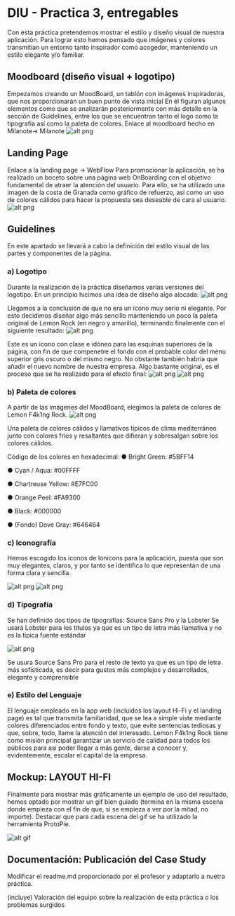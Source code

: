# DIU - Practica 3, entregables
Con esta práctica pretendemos mostrar el estilo y diseño visual de nuestra aplicación. Para lograr esto hemos pensado que imágenes y colores transmitían un entorno tanto inspirador como acogedor, manteniendo un estilo elegante y/o familiar.

## Moodboard (diseño visual + logotipo)   
Empezamos creando un MoodBoard, un tablón con imágenes inspiradoras, que nos proporcionarán un buen punto de vista inicial
En él figuran algunos elementos como que se analizarán posteriormente con más detalle en la sección de Guidelines, entre los que se encuentran tanto el logo como la tipografía así como la paleta de colores.
Enlace al moodboard hecho en Milanote→ Milanote
![alt png](https://github.com/toniiFDEZ/DIU/blob/master/P3/imgs/Moodborad.PNG)

## Landing Page
Enlace a la landing page → WebFlow
Para promocionar la aplicación, se ha realizado un boceto sobre una página web OnBoarding con el objetivo fundamental de atraer la atención del usuario. Para ello, se ha utilizado una imagen de la costa de Granada como gráfico de refuerzo, así como un uso de colores cálidos para hacer la propuesta sea deseable de cara al usuario.
![alt png](https://github.com/toniiFDEZ/DIU/blob/master/P3/imgs/WebFlow.PNG)

## Guidelines
En este apartado se llevará a cabo la definición del estilo visual de las partes y componentes de la página.

### a) Logotipo
Durante la realización de la práctica diseñamos varias versiones del logotipo. En un principio hicimos una idea de diseño algo alocada:
![alt png](https://github.com/toniiFDEZ/DIU/blob/master/P3/imgs/logo1.png)

Llegamos a la conclusión de que no era un icono muy serio ni elegante. Por esto decidimos diseñar algo más sencillo manteniendo un poco la paleta original de Lemon Rock (en negro y amarillo), terminando finalmente con el siguiente resultado:
![alt png](https://github.com/toniiFDEZ/DIU/blob/master/P3/imgs/logo2.png)

Este es un icono con clase e idóneo para las esquinas superiores de la página, con fin de que compenetre el fondo con el probable color del menu superior gris oscuro o del mismo negro.
No obstante también habría que añadir el nuevo nombre de nuestra empresa. Algo bastante original, es el proceso que se ha realizado para el efecto final:
![alt png](https://github.com/toniiFDEZ/DIU/blob/master/P3/imgs/logo3.png)
![alt png](https://github.com/toniiFDEZ/DIU/blob/master/P3/imgs/logo4.png)

### b) Paleta de colores
A partir de las imágenes del MoodBoard, elegimos la paleta de colores de Lemon F4k1ng Rock.
![alt png](https://github.com/toniiFDEZ/DIU/blob/master/P3/imgs/paletaColores.png)

Una paleta de colores cálidos y llamativos típicos de clima mediterráneo junto con colores fríos y resaltantes que difieran y sobresalgan sobre los colores cálidos.

Código de los colores en hexadecimal:
● Bright Green: #5BFF14

● Cyan / Aqua: #00FFFF

● Chartreuse Yellow: #E7FC00

● Orange Peel: #FA9300

● Black: #000000

● (Fondo) Dove Gray: #646464

### c) Iconografía
Hemos escogido los iconos de Ionicons para la aplicación, puesta que son muy elegantes, claros, y por tanto se identifica lo que representan de una forma clara y sencilla.

![alt png](https://github.com/toniiFDEZ/DIU/blob/master/P3/imgs/iconoCerveza.png) ![alt png](https://github.com/toniiFDEZ/DIU/blob/master/P3/imgs/iconoMenu.png)

### d) Tipografía
Se han definido dos tipos de tipografías: Source Sans Pro y la Lobster
Se usará Lobster para los títulos ya que es un tipo de letra más llamativa y no es la típica fuente estándar

![alt png](https://github.com/toniiFDEZ/DIU/blob/master/P3/imgs/lobster.png)

Se usura Source Sans Pro para el resto de texto ya que es un tipo de letra más sofisticada, es decir para gustos más complejos y desarrollados, elegante y comprensible

### e) Estilo del Lenguaje
El lenguaje empleado en la app web (incluidos los layout Hi-Fi y el landing page) es tal que transmita familiaridad, que se lea a simple viste mediante colores
diferenciados entre fondo y texto, que evite sentencias tediosas y que, sobre, todo, llame la atención del interesado.
Lemon F4k1ng Rock tiene como misión principal garantizar un servicio de calidad para todos los públicos para así poder llegar a más gente, darse a conocer y, evidentemente, escalar el capital de la empresa.

## Mockup: LAYOUT HI-FI
Finalmente para mostrar más gráficamente un ejemplo de uso del resultado, hemos optado por mostrar un gif bien guiado (termina en la misma escena donde empieza con el fin de que, si se empieza a ver por la mitad, no importe). Destacar que para cada escena del gif se ha utilizado la herramienta ProtoPie.

![alt gif](https://github.com/toniiFDEZ/DIU/blob/master/P3/ProtoPie.gif)

## Documentación: Publicación del Case Study
Modificar el readme.md proporcionado por el profesor y adaptarlo a nuetra práctica.

(incluye) Valoración del equipo sobre la realización de esta práctica o los problemas surgidos
 
